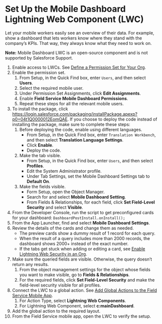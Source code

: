 # Set Up the Mobile Dashboard Lightning Web Component (LWC)

Let your mobile workers easily see an overview of their data. For example, show a dashboard that lets workers know where they stand with the company’s KPIs. That way, they always know what they need to work on.

**Note:** Mobile Dashboard LWC is an open-source component and is not supported by Salesforce Support.

1. Enable access to LWCs. See [Define a Permission Set for Your Org](https://developer.salesforce.com/docs/atlas.en-us.mobile_offline.meta/mobile_offline/quickstart_lwc_action_org_setup.htm#quickstart_lwc_action_org_setup_create_permset).
2. Enable the permission set.
   1. From Setup, in the Quick Find box, enter `Users`, and then select **Users**.
   2. Select the required mobile user.
   3. Under Permission Set Assignments, click **Edit Assignments**.
   4. Enable **Field Service Mobile Dashboard Permissions**.
   5. Repeat these steps for all the relevant mobile users.
3. To install the package, click https://login.salesforce.com/packaging/installPackage.apexp?p0=04t1Q0000012EomQAE. If you choose to deploy the code instead of installing the package, make sure to complete these steps:
   1. Before deploying the code, enable using different languages.
      - From Setup, in the Quick Find box, enter `Translation Workbench`, and then select **Translation Language Settings**.
      - Click **Enable**.
      - Deploy the code.
   2. Make the tab visible.
      - From Setup, in the Quick Find box, enter `Users`, and then select **Profiles**.
      - Edit the System Administrator profile.
      - Under Tab Settings, set the Mobile Dashboard Settings tab to **Default On**.
   3. Make the fields visible.
      - Form Setup, open the Object Manager.
      - Search for and select **Mobile Dashboard Setting**.
      - From Fields & Relationships, for each field, click **Set Field-Level Security** and select **Visible**.
4. From the Developer Console, run the script to get preconfigured cards for your dashboard: `DashboardPostInstall.onInstall();`
5. From the App Launcher, find and select **Mobile Dashboard Settings**.
6. Review the details of the cards and change them as needed.
   - The preview cards show a dummy result of 1 record for each query.
   - When the result of a query includes more than 2000 records, the dashboard shows 2000+ instead of the exact number.
   - If the tabs get stuck when adding or editing a card, see [Enable Lightning Web Security in an Org](https://developer.salesforce.com/docs/component-library/documentation/en/lwc/lwc.security_lwsec_enable).
7. Make sure the queried fields are visible. Otherwise, the query doesn’t return any results.
   1. From the object management settings for the object whose fields you want to make visible, go to **Fields & Relationships**.
   2. For the required fields, click **Set Field-Level Security** and make the field-level security visible for all profiles.
8. Connect the LWC to a global action. See [Add Global Actions to the Field Service Mobile App](https://help.salesforce.com/s/articleView?id=sf.mfs_global_actions.htm&type=5).
   1. For Action Type, select **Lightning Web Components**.
   2. For Lightning Web Component, select **c:mainDashboard**.
9. Add the global action to the required layout.
10. From the Field Service mobile app, open the LWC to verify the setup.
